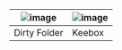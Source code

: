 | ![image](https://github.com/pyrosprites/pyrosprites/assets/90645120/47d52a8f-0d1b-4bd8-9828-e1fda50e066f) | ![image](https://github.com/pyrosprites/pyrosprites/assets/90645120/d3202a96-0fcc-4809-a3c7-44e051f7e5f7) |
|-----|-----|
|Dirty Folder |Keebox|
